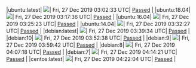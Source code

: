 |ubuntu:latest| ![](https://neilpang.github.io/acmetest/status/ubuntu-latest.svg?1577415753)| Fri, 27 Dec 2019 03:02:33 UTC| [Passed](https://github.com/Neilpang/acmetest/blob/master/logs/ubuntu-latest.out) |
|ubuntu:18.04| ![](https://neilpang.github.io/acmetest/status/ubuntu-18.04.svg?1577416656)| Fri, 27 Dec 2019 03:17:36 UTC| [Passed](https://github.com/Neilpang/acmetest/blob/master/logs/ubuntu-18.04.out) |
|ubuntu:16.04| ![](https://neilpang.github.io/acmetest/status/ubuntu-16.04.svg?1577417123)| Fri, 27 Dec 2019 03:25:23 UTC| [Passed](https://github.com/Neilpang/acmetest/blob/master/logs/ubuntu-16.04.out) |
|ubuntu:14.04| ![](https://neilpang.github.io/acmetest/status/ubuntu-14.04.svg?1577417547)| Fri, 27 Dec 2019 03:32:27 UTC| [Passed](https://github.com/Neilpang/acmetest/blob/master/logs/ubuntu-14.04.out) |
|debian:latest| ![](https://neilpang.github.io/acmetest/status/debian-latest.svg?1577417974)| Fri, 27 Dec 2019 03:39:34 UTC| [Passed](https://github.com/Neilpang/acmetest/blob/master/logs/debian-latest.out) |
|debian:10| ![](https://neilpang.github.io/acmetest/status/debian-10.svg?1577418758)| Fri, 27 Dec 2019 03:52:38 UTC| [Passed](https://github.com/Neilpang/acmetest/blob/master/logs/debian-10.out) |
|debian:9| ![](https://neilpang.github.io/acmetest/status/debian-9.svg?1577419182)| Fri, 27 Dec 2019 03:59:42 UTC| [Passed](https://github.com/Neilpang/acmetest/blob/master/logs/debian-9.out) |
|debian:8| ![](https://neilpang.github.io/acmetest/status/debian-8.svg?1577419638)| Fri, 27 Dec 2019 04:07:18 UTC| [Passed](https://github.com/Neilpang/acmetest/blob/master/logs/debian-8.out) |
|debian:7| ![](https://neilpang.github.io/acmetest/status/debian-7.svg?1577420061)| Fri, 27 Dec 2019 04:14:21 UTC| [Passed](https://github.com/Neilpang/acmetest/blob/master/logs/debian-7.out) |
|centos:latest| ![](https://neilpang.github.io/acmetest/status/centos-latest.svg?1577420524)| Fri, 27 Dec 2019 04:22:04 UTC| [Passed](https://github.com/Neilpang/acmetest/blob/master/logs/centos-latest.out) |

